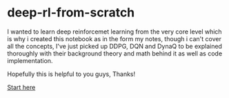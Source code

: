 # deep-rl-from-scratch

I wanted to learn deep reinforcemet learning from the very core level which is why i created this notebook as in the form my notes, though i can't cover all the concepts, I've just picked up DDPG, DQN and DynaQ to be explained thoroughly with their background theory and math behind it as well as code implementation.

Hopefully this is helpful to you guys, Thanks!

[Start here](tutorial.ipynb)
